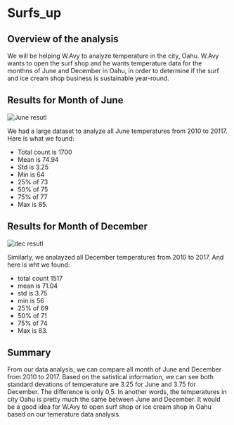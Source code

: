# Surfs_up

## Overview of the analysis
We will be helping W.Avy to analyze temperature in the city, Oahu. W.Avy wants to open the surf shop and he wants temperature data for the monthns of June and December in Oahu, in order to determine if the surf and ice cream shop business is sustainable year-round.

## Results for Month of June
![June resutl](https://user-images.githubusercontent.com/92561493/147434308-83526bf8-9cdf-4472-85e7-f4010ccaa453.PNG)

We had a large dataset to analyze all June temperatures from 2010 to 20117. Here is what we found:
* Total count is 1700
* Mean is 74.94
* Std is 3.25
* Min is 64
* 25% of 73
* 50% of 75
* 75% of 77
* Max is 85.


## Results for Month of December
![dec resutl](https://user-images.githubusercontent.com/92561493/147434722-7a36b2aa-ddda-4078-b295-c674e9b94a6a.PNG)

Similarly, we analayzed all December temperatures from 2010 to 2017. And here is wht we found:
* total count 1517
* mean is 71.04
* std is 3.75
* min is 56
* 25% of 69
* 50% of 71
* 75% of 74
* Max is 83.

## Summary
From our data analysis, we can compare all month of June and December from 2010 to 2017. Based on the satistical information, we can see both standard devations of temperature are 3.25 for June and 3.75 for December. The difference is only 0,5. In another words, the temperatures in city Oahu is pretty much the same between June and December. It would be a good idea for W.Avy to open surf shop or ice cream shop in Oahu based on our temerature data analysis.
